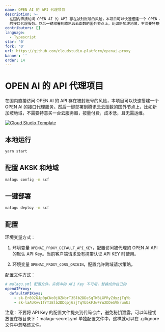 ```yaml
---
name: OPEN AI 的 API 代理项目
description: >-
  在国内直接访问 OPEN AI 的 API 存在被封账号的风险，本项目可以快速搭建一个 OPEN AI
  的接口代理服务。然后一键部署到腾讯云云函数的国外节点上，比如新加坡地域，不需要特意买一台云服务器，按量付费，成本低，且无需运维。
contributors: []
language:
  - Typescript
star: '0'
fork: '0'
url: https://github.com/cloudstudio-platform/openai-proxy
banner: ''
order: 14
---
```


# OPEN AI 的 API 代理项目

在国内直接访问 OPEN AI 的 API 存在被封账号的风险，本项目可以快速搭建一个 OPEN AI 的接口代理服务。然后一键部署到腾讯云云函数的国外节点上，比如新加坡地域，不需要特意买一台云服务器，按量付费，成本低，且无需运维。

[![Cloud Studio Template](https://cs-res.codehub.cn/common/assets/icon-badge.svg)](https://cloudstudio.net/#https://github.com/cloudstudio-platform/openai-proxy.git)

## 本地运行

```bash
yarn start
```

## 配置 AKSK 和地域

```bash
malagu config -m scf
```

## 一键部署

```bash
malagu deploy -m scf
```

## 配置

环境变量方式：

1. 环境变量 `OPENAI_PROXY_DEFAULT_API_KEY`，配置访问被代理的 OPEN AI API 的默认 API Key。当前客户端请求没有携带认证 API KEY 时使用。

1. 环境变量 `OPENAI_PROXY_CORS_ORIGIN`，配置允许跨域请求策略。

配置文件方式：

```yaml
# malagu.yml 配置文件，实例中的 API Key 不可用，替换成你自己的
openAIProxy:
  defaultAPIKeys: 
    - sk-Er8O2GJp0pCNo0j8ZNbrT3Blb2DDeSqTW8LXPRyZdyzjTqYb
    - sk-laAUXvv1frT3Blb2DDqojGzjTqYbbkFJwFru2DDeSVkrunU3
```

注意：不要将 API Key 的配置文件提交到代码仓库，避免秘钥泄露。可以叫秘钥放置在根目录下：malagu-secret.yml 单独配置文件中，这样就可以在 .gitignore 文件中忽略该文件。
